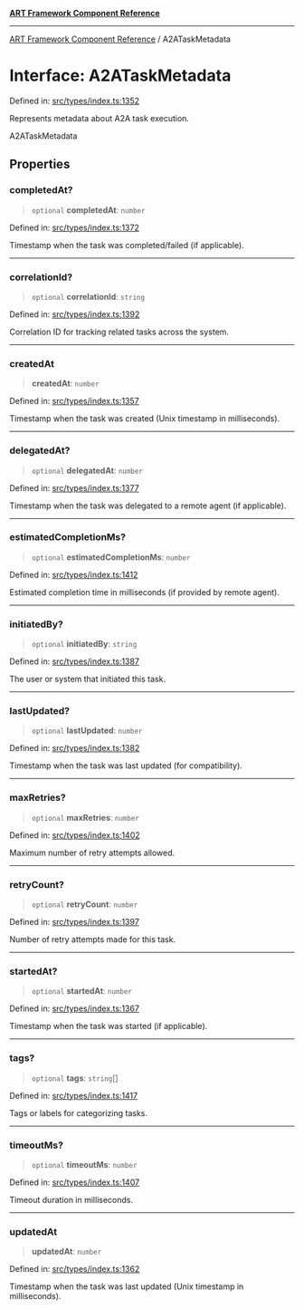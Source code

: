 [**ART Framework Component Reference**](../README.md)

***

[ART Framework Component Reference](../README.md) / A2ATaskMetadata

# Interface: A2ATaskMetadata

Defined in: [src/types/index.ts:1352](https://github.com/hashangit/ART/blob/e4c184bd9ffa5ef078ee6a88704f24584b173411/src/types/index.ts#L1352)

Represents metadata about A2A task execution.

 A2ATaskMetadata

## Properties

### completedAt?

> `optional` **completedAt**: `number`

Defined in: [src/types/index.ts:1372](https://github.com/hashangit/ART/blob/e4c184bd9ffa5ef078ee6a88704f24584b173411/src/types/index.ts#L1372)

Timestamp when the task was completed/failed (if applicable).

***

### correlationId?

> `optional` **correlationId**: `string`

Defined in: [src/types/index.ts:1392](https://github.com/hashangit/ART/blob/e4c184bd9ffa5ef078ee6a88704f24584b173411/src/types/index.ts#L1392)

Correlation ID for tracking related tasks across the system.

***

### createdAt

> **createdAt**: `number`

Defined in: [src/types/index.ts:1357](https://github.com/hashangit/ART/blob/e4c184bd9ffa5ef078ee6a88704f24584b173411/src/types/index.ts#L1357)

Timestamp when the task was created (Unix timestamp in milliseconds).

***

### delegatedAt?

> `optional` **delegatedAt**: `number`

Defined in: [src/types/index.ts:1377](https://github.com/hashangit/ART/blob/e4c184bd9ffa5ef078ee6a88704f24584b173411/src/types/index.ts#L1377)

Timestamp when the task was delegated to a remote agent (if applicable).

***

### estimatedCompletionMs?

> `optional` **estimatedCompletionMs**: `number`

Defined in: [src/types/index.ts:1412](https://github.com/hashangit/ART/blob/e4c184bd9ffa5ef078ee6a88704f24584b173411/src/types/index.ts#L1412)

Estimated completion time in milliseconds (if provided by remote agent).

***

### initiatedBy?

> `optional` **initiatedBy**: `string`

Defined in: [src/types/index.ts:1387](https://github.com/hashangit/ART/blob/e4c184bd9ffa5ef078ee6a88704f24584b173411/src/types/index.ts#L1387)

The user or system that initiated this task.

***

### lastUpdated?

> `optional` **lastUpdated**: `number`

Defined in: [src/types/index.ts:1382](https://github.com/hashangit/ART/blob/e4c184bd9ffa5ef078ee6a88704f24584b173411/src/types/index.ts#L1382)

Timestamp when the task was last updated (for compatibility).

***

### maxRetries?

> `optional` **maxRetries**: `number`

Defined in: [src/types/index.ts:1402](https://github.com/hashangit/ART/blob/e4c184bd9ffa5ef078ee6a88704f24584b173411/src/types/index.ts#L1402)

Maximum number of retry attempts allowed.

***

### retryCount?

> `optional` **retryCount**: `number`

Defined in: [src/types/index.ts:1397](https://github.com/hashangit/ART/blob/e4c184bd9ffa5ef078ee6a88704f24584b173411/src/types/index.ts#L1397)

Number of retry attempts made for this task.

***

### startedAt?

> `optional` **startedAt**: `number`

Defined in: [src/types/index.ts:1367](https://github.com/hashangit/ART/blob/e4c184bd9ffa5ef078ee6a88704f24584b173411/src/types/index.ts#L1367)

Timestamp when the task was started (if applicable).

***

### tags?

> `optional` **tags**: `string`[]

Defined in: [src/types/index.ts:1417](https://github.com/hashangit/ART/blob/e4c184bd9ffa5ef078ee6a88704f24584b173411/src/types/index.ts#L1417)

Tags or labels for categorizing tasks.

***

### timeoutMs?

> `optional` **timeoutMs**: `number`

Defined in: [src/types/index.ts:1407](https://github.com/hashangit/ART/blob/e4c184bd9ffa5ef078ee6a88704f24584b173411/src/types/index.ts#L1407)

Timeout duration in milliseconds.

***

### updatedAt

> **updatedAt**: `number`

Defined in: [src/types/index.ts:1362](https://github.com/hashangit/ART/blob/e4c184bd9ffa5ef078ee6a88704f24584b173411/src/types/index.ts#L1362)

Timestamp when the task was last updated (Unix timestamp in milliseconds).
